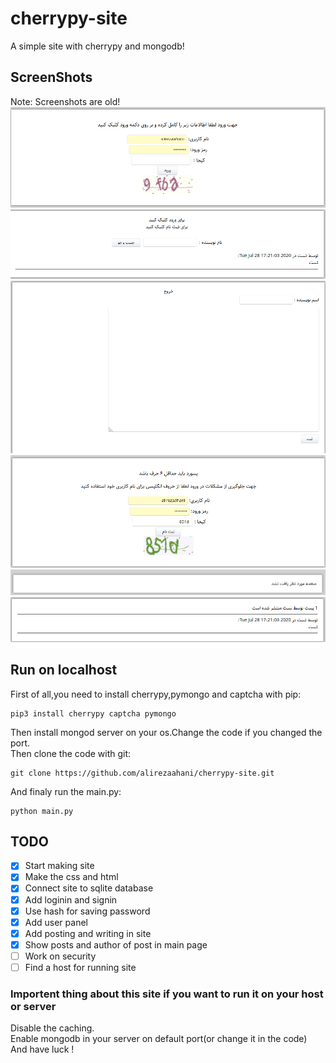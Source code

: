 # cherrypy-site
A simple site with cherrypy and mongodb! 
## ScreenShots
Note: Screenshots are old!
![login](/screenshots/login.png)
![home](/screenshots/index.png)
![panel](/screenshots/panel.png)
![signin](/screenshots/signin.png)
![404](/screenshots/404.png)
![search](/screenshots/search.png)
## Run on localhost
First of all,you need to install cherrypy,pymongo and captcha with pip:  
```
pip3 install cherrypy captcha pymongo
```  
Then install mongod server on your os.Change the code if you changed the port.    
Then clone the code with git:  
```
git clone https://github.com/alirezaahani/cherrypy-site.git
```  
And finaly run the main.py:  
```
python main.py
```   
## TODO
- [x] Start making site
- [x] Make the css and html
- [x] Connect site to sqlite database
- [x] Add loginin and signin
- [x] Use hash for saving password
- [x] Add user panel
- [x] Add posting and writing in site
- [x] Show posts and author of post in main page
- [ ] Work on security
- [ ] Find a host for running site
### Importent thing about this site if you want to run it on your host or server
Disable the caching.  
Enable mongodb in your server on default port(or change it in the code)  
And have luck !
